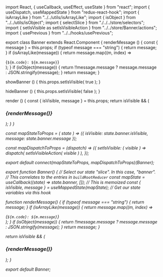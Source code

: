 import React, { useCallback, useEffect, useState } from "react";
import { useDispatch, useMappedState } from "redux-react-hook";
import { isArrayLike } from "../../utils/isArrayLike";
import { isObject } from "../../utils/isObject";
import { selectSlice } from "./../../store/selectors";
import { setIsVisible as setIsVisibleAction } from "../../store/Banner/actions";
import { usePrevious } from "../../hooks/usePrevious";

export class Banner extends React.Component {
  renderMessage () {
    const { message } = this.props;
    if (typeof message === "string") {
      return message;
    }
    if (isArrayLike(message)) {
      return message.map((m, index) => <div key={index}>{`${m.code}: ${m.message}`}</div>);
    }
    if (isObject(message)) {
      return !!message.message ? message.message : JSON.stringify(message);
    }
    return message;
  }

  showBanner () {
    this.props.setIsVisible( true );
  }

  hideBanner () {
    this.props.setIsVisible( false );
  }

  render () {
    const { isVisible, message } = this.props;
    return isVisible && (
      <div data-id="banner" className="banner banner--error">
        <div className="banner--row">
          <i data-id="banner-icon" className="banner--icon dashing-icon dashing-icon--white dashing-icon--alert-filled" />
          <h3 className="banner--title" data-id="banner-message">
            {renderMessage()}
          </h3>
        </div>
      </div>
    );
  }
}

const mapStateToProps = ( state ) => ({
  isVisible: state.banner.isVisible,
  message: state.banner.message
});

const mapDispatchToProps = (dispatch) => ({
  setIsVisible: ( visible ) => dispatch( setIsVisibleAction( visible ) ),
});

export default connect(mapStateToProps, mapDispatchToProps)(Banner);



export function Banner() {
  // Select our state "slice". In this case, "banner".
  // This correlates to the entries in `buildRootReducer`
  const mapState = useCallback((state) => state.banner, []); // This is memoized
  const { isVisible, message } = useMappedState(mapState); // Get our state variables via this hook

  function renderMessage() {
    if (typeof message === "string") {
      return message;
    }
    if (isArrayLike(message)) {
      return message.map((m, index) => <div key={index}>{`${m.code}: ${m.message}`}</div>);
    }
    if (isObject(message)) {
      return !!message.message ? message.message : JSON.stringify(message);
    }
    return message;
  }

  return isVisible && (
    <div data-id="banner" className="banner banner--error">
      <div className="banner--row">
        <i data-id="banner-icon" className="banner--icon dashing-icon dashing-icon--white dashing-icon--alert-filled" />
        <h3 className="banner--title" data-id="banner-message">
          {renderMessage()}
        </h3>
      </div>
    </div>
  );
}

export default Banner;
